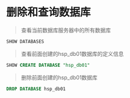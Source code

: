 # 删除和查询数据库

> 查看当前数据库服务器中的所有数据库
>
``` sql 
SHOW DATABASES
``` 

> 查看前面创建的hsp_db01数据库的定义信息
>
``` sql 
SHOW CREATE DATABASE "hsp_db01"
``` 

> 删除前面创建的hsp_db01数据库
>
``` sql 
DROP DATABASE hsp_db01
``` 